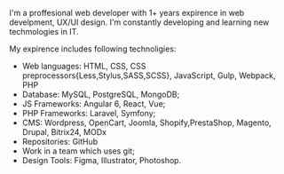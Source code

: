 I'm a proffesional web developer with 1+ years expirence in web develpment, UX/UI design. I'm constantly developing and learning new techmologies in IT. 

 My expirence includes following technoligies:
 - Web languages: HTML, CSS, CSS preprocessors{Less,Stylus,SASS,SCSS}, JavaScript, Gulp, Webpack, PHP
 - Database: MySQL, PostgreSQL, MongoDB;
 - JS Frameworks: Angular 6, React, Vue;
 - PHP Frameworks: Laravel, Symfony;
 - CMS: Wordpress, OpenCart, Joomla, Shopify,PrestaShop, Magento, Drupal, Bitrix24, MODx
 - Repositories: GitHub
 - Work in a team which uses git;
 - Design Tools: Figma, Illustrator, Photoshop.
